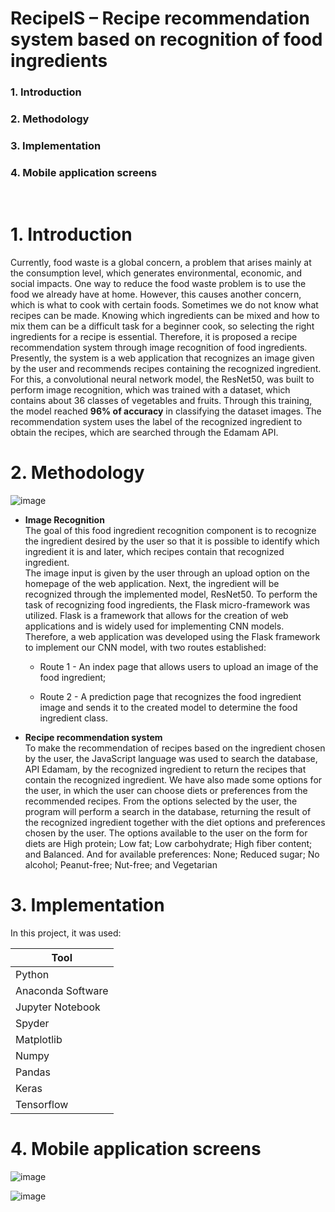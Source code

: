 # RecipeIS – Recipe recommendation system based on recognition of food ingredients

### 1. Introduction
### 2. Methodology
### 3. Implementation
### 4. Mobile application screens

<br>

# 1. Introduction
Currently, food waste is a global concern, a problem that arises mainly at the
consumption level, which generates environmental, economic, and social impacts. One way to
reduce the food waste problem is to use the food we already have at home. However, this causes
another concern, which is what to cook with certain foods. Sometimes we do not know what
recipes can be made. Knowing which ingredients can be mixed and how to mix them can be a
difficult task for a beginner cook, so selecting the right ingredients for a recipe is essential.
Therefore, it is proposed a recipe recommendation system through image recognition of food
ingredients. Presently, the system is a web application that recognizes an image given by the user
and recommends recipes containing the recognized ingredient. For this, a convolutional neural
network model, the ResNet50, was built to perform image recognition, which was trained with a
dataset, which contains about 36 classes of vegetables and fruits. Through this training, the model
reached **96% of accuracy** in classifying the dataset images. The recommendation system uses the
label of the recognized ingredient to obtain the recipes, which are searched through the Edamam
API.


# 2. Methodology

![image](https://github.com/msrodrigues105/RecipeIS-Recipe-recommendation-system-based-on-recognition-of-food-ingredients/assets/47826691/49828ef3-8459-4b29-b7c2-a20784aabbcd)

- <b>Image Recognition</b>
<br> The goal of this food ingredient recognition component is to recognize the
ingredient desired by the user so that it is possible to identify which ingredient it is and
later, which recipes contain that recognized ingredient.  
The image input is given by the user through an upload option on the
homepage of the web application. Next, the ingredient will be recognized through the
implemented model, ResNet50.
To perform the task of recognizing food ingredients, the Flask micro-framework was
utilized. Flask is a framework that allows for the creation of web applications and is
widely used for implementing CNN models. Therefore, a web application was developed
using the Flask framework to implement our CNN model, with two routes established:
  - Route 1 - An index page that allows users to upload an image of the food ingredient;

  - Route 2 - A prediction page that recognizes the food ingredient image and sends it
to the created model to determine the food ingredient class.


+ <b>Recipe recommendation system</b>
<br>To make the recommendation of recipes based on the ingredient chosen by the user,
the JavaScript language was used to search the database, API Edamam, by the recognized
ingredient to return the recipes that contain the recognized ingredient.
We have also made some options for the user, in which the user can choose diets
or preferences from the recommended recipes. From the options
selected by the user, the program will perform a search in the database, returning the result
of the recognized ingredient together with the diet options and preferences chosen by the
user. The options available to the user on the form for diets are High protein; Low fat;
Low carbohydrate; High fiber content; and Balanced. And for available preferences: None;
Reduced sugar; No alcohol; Peanut-free; Nut-free; and Vegetarian

# 3. Implementation

In this project, it was used:

| Tool |
| ------------- |
| Python  |
| Anaconda Software   |  
| Jupyter Notebook  |
| Spyder  |
| Matplotlib   |
| Numpy   |
| Pandas  |
| Keras  |
| Tensorflow  |

# 4. Mobile application screens

![image](https://github.com/msrodrigues105/RecipeIS-Recipe-recommendation-system-based-on-recognition-of-food-ingredients/assets/47826691/a2a5cc40-95c2-4857-a405-806e31854b52)

![image](https://github.com/msrodrigues105/RecipeIS-Recipe-recommendation-system-based-on-recognition-of-food-ingredients/assets/47826691/6386f36a-d551-4838-a45d-4cfd1f662a89)


